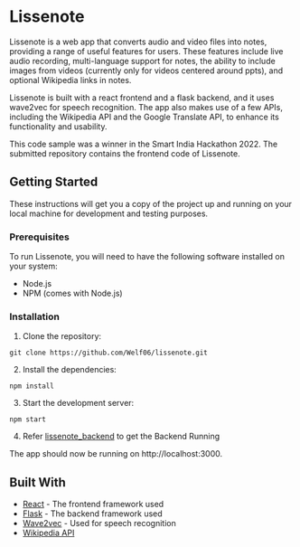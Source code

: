 # Lissenote

Lissenote is a web app that converts audio and video files into notes, providing a range of useful features for users. These features include live audio recording, multi-language support for notes, the ability to include images from videos (currently only for videos centered around ppts), and optional Wikipedia links in notes.

Lissenote is built with a react frontend and a flask backend, and it uses wave2vec for speech recognition. The app also makes use of a few APIs, including the Wikipedia API and the Google Translate API, to enhance its functionality and usability.

This code sample was a winner in the Smart India Hackathon 2022. The submitted repository contains the frontend code of Lissenote.

## Getting Started

These instructions will get you a copy of the project up and running on your local machine for development and testing purposes.

### Prerequisites

To run Lissenote, you will need to have the following software installed on your system:

- Node.js
- NPM (comes with Node.js)

### Installation

1. Clone the repository:

```npm
git clone https://github.com/Welf06/lissenote.git
```

2. Install the dependencies:
```
npm install
```


3. Start the development server:

```
npm start
```

4. Refer [lissenote_backend](https://github.com/GNAR55/lissenote_backend) to get the Backend Running


The app should now be running on http://localhost:3000.

## Built With

- [React](https://reactjs.org/) - The frontend framework used
- [Flask](https://flask.palletsprojects.com/) - The backend framework used
- [Wave2vec](https://github.com/TomiBajsic/Wave2Vec) - Used for speech recognition
- [Wikipedia API](https://www.mediawiki.org/wiki/API:Main_page)



